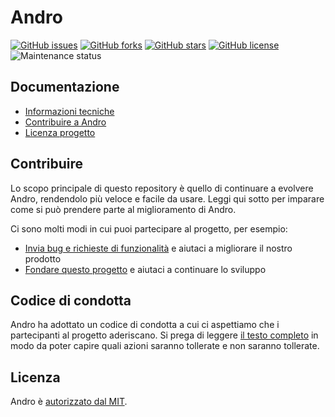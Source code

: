 # Andro

[![GitHub issues ](https://img.shields.io/github/issues/CMihai99/andro?style=flat-square)](https://github.com/CMihai99/andro/issues)
[![GitHub forks](https://img.shields.io/github/forks/CMihai99/andro?style=flat-square)](https://github.com/CMihai99/andro/network)
[![GitHub stars](https://img.shields.io/github/stars/CMihai99/andro?style=flat-square)](https://github.com/CMihai99/andro/stargazers)
[![GitHub license](https://img.shields.io/github/license/CMihai99/andro?style=flat-square)](https://github.com/CMihai99/andro/blob/master/LICENSE)
![Maintenance status](https://img.shields.io/maintenance/yes/2021?style=flat-square)

## Documentazione

- [Informazioni tecniche](https://github.com/CMihai99/andro/blob/main/README.md)
- [Contribuire a Andro](https://github.com/CMihai99/andro/blob/main/CONTRIBUTING.md)
- [Licenza progetto](https://github.com/CMihai99/andro/blob/main/LICENSE)

## Contribuire

Lo scopo principale di questo repository è quello di continuare a evolvere Andro, rendendolo più veloce e facile da usare. Leggi qui sotto per imparare come si può prendere parte al miglioramento di Andro.

Ci sono molti modi in cui puoi partecipare al progetto, per esempio:

* [Invia bug e richieste di funzionalità](https://github.com/CMihai99/andro/issues) e aiutaci a migliorare il nostro prodotto
* [Fondare questo progetto](https://www.paypal.com/paypalme/Impulse884?locale.x=en_US) e aiutaci a continuare lo sviluppo

## Codice di condotta

Andro ha adottato un codice di condotta a cui ci aspettiamo che i partecipanti al progetto aderiscano. Si prega di leggere [il testo completo](https://code.fb.com/codeofconduct) in modo da poter capire quali azioni saranno tollerate e non saranno tollerate.

## Licenza

Andro è [autorizzato dal MIT](LICENSE).
